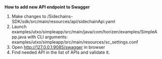 **How to add new API endpoint to Swagger**
1. Make changes to /Sidechains-SDK/sdk/src/main/resources/api/sidechainApi.yaml
2. Launch examples/utxo/simpleapp/src/main/java/com/horizen/examples/SimpleApp.java 
with CLI arguments: examples/utxo/simpleapp/src/main/resources/sc_settings.conf
3. Open http://127.0.0.1:9085/swagger in browser
4. Find needed API in the list of APIs and validate it.